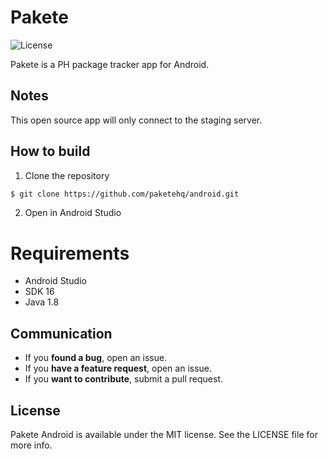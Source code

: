 Pakete
============
![License](https://img.shields.io/github/license/paketehq/android.svg?style=flat)

Pakete is a PH package tracker app for Android.

## Notes
This open source app will only connect to the staging server.

## How to build

1) Clone the repository

```bash
$ git clone https://github.com/paketehq/android.git
```

2) Open in Android Studio

# Requirements

* Android Studio
* SDK 16
* Java 1.8

## Communication

- If you **found a bug**, open an issue.
- If you **have a feature request**, open an issue.
- If you **want to contribute**, submit a pull request.

## License

Pakete Android is available under the MIT license. See the LICENSE file for more info.
